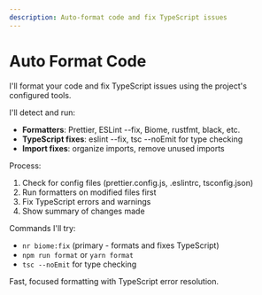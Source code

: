 ```yaml
---
description: Auto-format code and fix TypeScript issues
---
```


# Auto Format Code

I'll format your code and fix TypeScript issues using the project's configured tools.

I'll detect and run:
- **Formatters**: Prettier, ESLint --fix, Biome, rustfmt, black, etc.
- **TypeScript fixes**: eslint --fix, tsc --noEmit for type checking
- **Import fixes**: organize imports, remove unused imports

Process:
1. Check for config files (prettier.config.js, .eslintrc, tsconfig.json)
2. Run formatters on modified files first
3. Fix TypeScript errors and warnings
4. Show summary of changes made

Commands I'll try:
- `nr biome:fix` (primary - formats and fixes TypeScript)
- `npm run format` or `yarn format`
- `tsc --noEmit` for type checking

Fast, focused formatting with TypeScript error resolution.